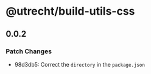 # @utrecht/build-utils-css

## 0.0.2

### Patch Changes

- 98d3db5: Correct the `directory` in the `package.json`
